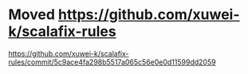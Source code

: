 # Moved https://github.com/xuwei-k/scalafix-rules

https://github.com/xuwei-k/scalafix-rules/commit/5c9ace4fa298b5517a065c56e0e0d11599dd2059
